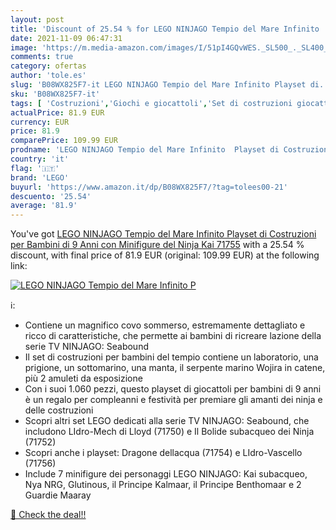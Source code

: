 ```yaml
---
layout: post
title: 'Discount of 25.54 % for LEGO NINJAGO Tempio del Mare Infinito  P'
date: 2021-11-09 06:47:31
image: 'https://m.media-amazon.com/images/I/51pI4GQvWES._SL500_._SL400_.jpg'
comments: true
category: ofertas
author: 'tole.es'
slug: 'B08WX825F7-it LEGO NINJAGO Tempio del Mare Infinito Playset di...'
sku: 'B08WX825F7-it'
tags: [ 'Costruzioni','Giochi e giocattoli','Set di costruzioni giocattolo','lego', ]
actualPrice: 81.9 EUR
currency: EUR
price: 81.9
comparePrice: 109.99 EUR
prodname: 'LEGO NINJAGO Tempio del Mare Infinito  Playset di Costruzioni per Bambini di 9 Anni con Minifigure del Ninja Kai  71755'
country: 'it'
flag: '🇮🇹'
brand: 'LEGO'
buyurl: 'https://www.amazon.it/dp/B08WX825F7/?tag=tolees00-21'
descuento: '25.54'
average: '81.9'
---
```


You've got [LEGO NINJAGO Tempio del Mare Infinito  Playset di Costruzioni per Bambini di 9 Anni con Minifigure del Ninja Kai  71755](https://www.amazon.it/dp/B08WX825F7/?tag=tolees00-21) with a  25.54 % discount, with final price of 81.9 EUR (original: 109.99 EUR) at the following link:

[![LEGO NINJAGO Tempio del Mare Infinito  P](https://m.media-amazon.com/images/I/51pI4GQvWES._SL500_._SL400_.jpg)](https://www.amazon.it/dp/B08WX825F7/?tag=tolees00-21)

ℹ️:

- Contiene un magnifico covo sommerso, estremamente dettagliato e ricco di caratteristiche, che permette ai bambini di ricreare lazione della serie TV NINJAGO: Seabound
- Il set di costruzioni per bambini del tempio contiene un laboratorio, una prigione, un sottomarino, una manta, il serpente marino Wojira in catene, più 2 amuleti da esposizione
- Con i suoi 1.060 pezzi, questo playset di giocattoli per bambini di 9 anni è un regalo per compleanni e festività per premiare gli amanti dei ninja e delle costruzioni
- Scopri altri set LEGO dedicati alla serie TV NINJAGO: Seabound, che includono LIdro-Mech di Lloyd (71750) e Il Bolide subacqueo dei Ninja (71752)
- Scopri anche i playset: Dragone dellacqua (71754) e LIdro-Vascello (71756)
- Include 7 minifigure dei personaggi LEGO NINJAGO: Kai subacqueo, Nya NRG, Glutinous, il Principe Kalmaar, il Principe Benthomaar e 2 Guardie Maaray

[🛒 Check the deal!!](https://www.amazon.it/dp/B08WX825F7/?tag=tolees00-21)
